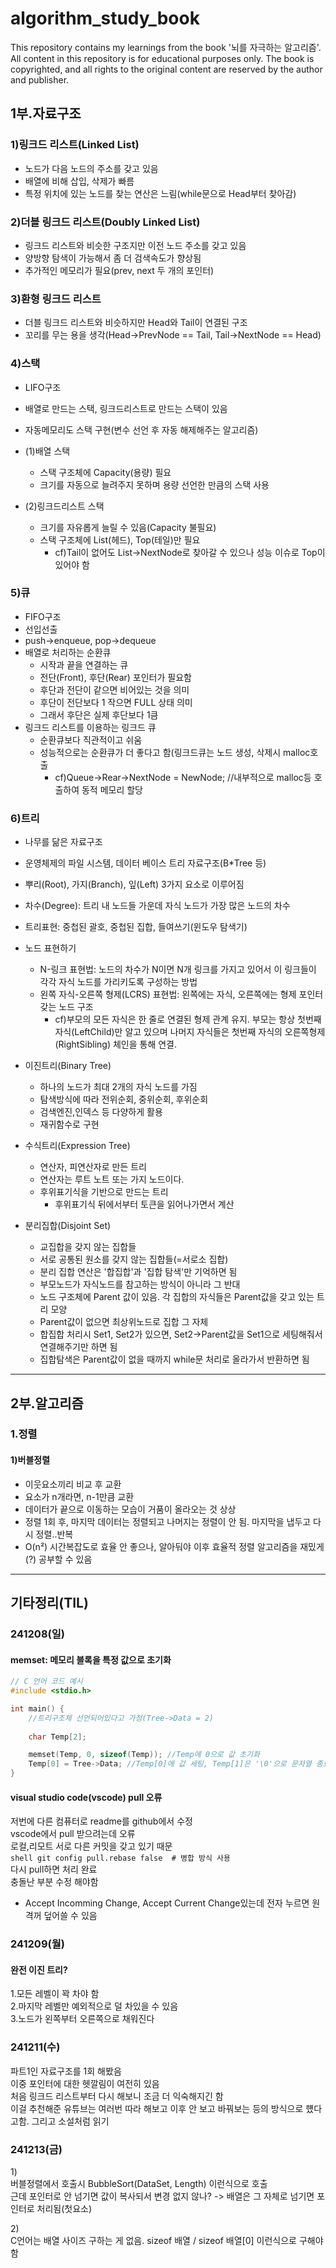 # algorithm_study_book

This repository contains my learnings from the book '뇌를 자극하는 알고리즘'. All content in this repository is for educational purposes only. The book is copyrighted, and all rights to the original content are reserved by the author and publisher.

## 1부.자료구조
### 1)링크드 리스트(Linked List)
  - 노드가 다음 노드의 주소를 갖고 있음
  - 배열에 비해 삽입, 삭제가 빠름
  - 특정 위치에 있는 노드를 찾는 연산은 느림(while문으로 Head부터 찾아감)

### 2)더블 링크드 리스트(Doubly Linked List)
  - 링크드 리스트와 비슷한 구조지만 이전 노드 주소를 갖고 있음
  - 양방향 탐색이 가능해서 좀 더 검색속도가 향상됨
  - 추가적인 메모리가 필요(prev, next 두 개의 포인터)

### 3)환형 링크드 리스트
  - 더블 링크드 리스트와 비슷하지만 Head와 Tail이 연결된 구조
  - 꼬리를 무는 용을 생각(Head->PrevNode == Tail, Tail->NextNode == Head)

### 4)스택
  - LIFO구조
  - 배열로 만드는 스택, 링크드리스트로 만드는 스택이 있음
  - 자동메모리도 스택 구현(변수 선언 후 자동 해제해주는 알고리즘)

  - (1)배열 스택
    - 스택 구조체에 Capacity(용량) 필요
    - 크기를 자동으로 늘려주지 못하며 용량 선언한 만큼의 스택 사용

  - (2)링크드리스트 스택
    - 크기를 자유롭게 늘릴 수 있음(Capacity 불필요)
    - 스택 구조체에 List(헤드), Top(테일)만 필요
      - cf)Tail이 없어도 List->NextNode로 찾아갈 수 있으나 성능 이슈로 Top이 있어야 함

### 5)큐
  - FIFO구조
  - 선입선출
  - push->enqueue, pop->dequeue
  - 배열로 처리하는 순환큐
    - 시작과 끝을 연결하는 큐
    - 전단(Front), 후단(Rear) 포인터가 필요함
    - 후단과 전단이 같으면 비어있는 것을 의미
    - 후단이 전단보다 1 작으면 FULL 상태 의미
    - 그래서 후단은 실제 후단보다 1큼
  - 링크드 리스트를 이용하는 링크드 큐
    - 순환큐보다 직관적이고 쉬움
    - 성능적으로는 순환큐가 더 좋다고 함(링크드큐는 노드 생성, 삭제시 malloc호출
      - cf)Queue->Rear->NextNode = NewNode; //내부적으로 malloc등 호출하여 동적 메모리 할당

### 6)트리
  - 나무를 닮은 자료구조
  - 운영체제의 파일 시스템, 데이터 베이스 트리 자료구조(B*Tree 등) 
  - 뿌리(Root), 가지(Branch), 잎(Left) 3가지 요소로 이루어짐
  - 차수(Degree): 트리 내 노드들 가운데 자식 노드가 가장 많은 노드의 차수
  - 트리표현: 중첩된 괄호, 중첩된 집합, 들여쓰기(윈도우 탐색기) 
  - 노드 표현하기
    - N-링크 표현법: 노드의 차수가 N이면 N개 링크를 가지고 있어서 이 링크들이 각각 자식 노드를 가리키도록 구성하는 방법
    - 왼쪽 자식-오른쪽 형제(LCRS) 표현법: 왼쪽에는 자식, 오른쪽에는 형제 포인터 갖는 노드 구조
      - cf)부모의 모든 자식은 한 줄로 연결된 형제 관계 유지. 부모는 항상 첫번째 자식(LeftChild)만 알고 있으며 나머지 자식들은 첫번째 자식의 오른쪽형제(RightSibling) 체인을 통해 연결.

  - 이진트리(Binary Tree)
    - 하나의 노드가 최대 2개의 자식 노드를 가짐
    - 탐색방식에 따라 전위순회, 중위순회, 후위순회
    - 검색엔진,인덱스 등 다양하게 활용
    - 재귀함수로 구현

  - 수식트리(Expression Tree)
    - 연산자, 피연산자로 만든 트리
    - 연산자는 루트 노트 또는 가지 노드이다.
    - 후위표기식을 기반으로 만드는 트리
      - 후위표기식 뒤에서부터 토큰을 읽어나가면서 계산

  - 분리집합(Disjoint Set)
    - 교집합을 갖지 않는 집합들
    - 서로 공통된 원소를 갖지 않는 집합들(=서로소 집합)
    - 분리 집합 연산은 '합집합'과 '집합 탐색'만 기억하면 됨
    - 부모노드가 자식노드를 참고하는 방식이 아니라 그 반대
    - 노드 구조체에 Parent 값이 있음. 각 집합의 자식들은 Parent값을 갖고 있는 트리 모양
    - Parent값이 없으면 최상위노드로 집합 그 자체
    - 합집합 처리시 Set1, Set2가 있으면, Set2->Parent값을 Set1으로 세팅해줘서 연결해주기만 하면 됨
    - 집합탐색은 Parent값이 없을 때까지 while문 처리로 올라가서 반환하면 됨 

---

## 2부.알고리즘

### 1.정렬

#### 1)버블정렬
  - 이웃요소끼리 비교 후 교환
  - 요소가 n개라면, n-1만큼 교환
  - 데이터가 끝으로 이동하는 모습이 거품이 올라오는 것 상상
  - 정렬 1회 후, 마지막 데이터는 정렬되고 나머지는 정렬이 안 됨. 마지막을 냅두고 다시 정렬..반복
  - O(n²) 시간복잡도로 효율 안 좋으나, 알아둬야 이후 효율적 정렬 알고리즘을 재밌게(?) 공부할 수 있음

---

## 기타정리(TIL)

### 241208(일)

#### memset: 메모리 블록을 특정 값으로 초기화

```c
// C 언어 코드 예시
#include <stdio.h>

int main() {
    //트리구조체 선언되어있다고 가정(Tree->Data = 2)
    
    char Temp[2];

    memset(Temp, 0, sizeof(Temp)); //Temp에 0으로 값 초기화
    Temp[0] = Tree->Data; //Temp[0]에 값 세팅, Temp[1]은 '\0'으로 문자열 종료 문자
}
```

#### visual studio code(vscode) pull 오류

저번에 다른 컴퓨터로 readme를 github에서 수정<br>
vscode에서 pull 받으려는데 오류<br>
로컬,리모트 서로 다른 커밋을 갖고 있기 때문<br>
```shell git config pull.rebase false  # 병합 방식 사용 ```<br>
다시 pull하면 처리 완료<br>
충돌난 부분 수정 해야함<br>
  - Accept Incomming Change, Accept Current Change있는데 전자 누르면 원격꺼 덮어쓸 수 있음


### 241209(월)

#### 완전 이진 트리?

1.모든 레벨이 꽉 차야 함<br>
2.마지막 레벨만 예외적으로 덜 차있을 수 있음<br>
3.노드가 왼쪽부터 오른쪽으로 채워진다<br>

### 241211(수)

파트1인 자료구조를 1회 해봤음<br>
이중 포인터에 대한 헷깔림이 여전히 있음<br>
처음 링크드 리스트부터 다시 해보니 조금 더 익숙해지긴 함<br>
이걸 추천해준 유튜브는 여러번 따라 해보고 이후 안 보고 바꿔보는 등의 방식으로 헀다고함. 그리고 소설처럼 읽기<br>
 
 ### 241213(금)

1)<br>
버블정렬에서 호출시 BubbleSort(DataSet, Length) 이런식으로 호출<br>
근데 포인터로 안 넘기면 값이 복사되서 변경 없지 않나? -> 배열은 그 자체로 넘기면 포인터로 처리됨(첫요소)<br>

2)<br>
C언어는 배열 사이즈 구하는 게 없음. sizeof 배열 / sizeof 배열[0] 이런식으로 구해야함<br>